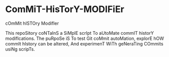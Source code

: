 # ComMiT-HisTorY-MODIFiEr
cOmMit hISTOry ModifIer

This repoSitory coNTaInS a SiMplE scrIpt To aUtoMate commIT historY modifIcations. The puRpoSe iS To test Git coMmit autoMation, explorE hOW commIt hIstory can be altered, And experimenT WiTh geNeraTing COmmits usiNg scripTs.
